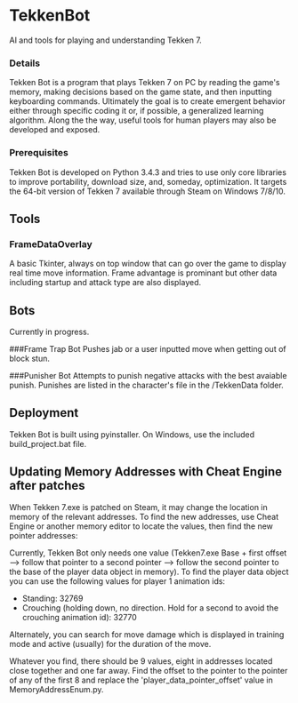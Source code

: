 # TekkenBot
AI and tools for playing and understanding Tekken 7.

### Details
Tekken Bot is a program that plays Tekken 7 on PC by reading the game's memory, making decisions based on the game state, and then inputting keyboarding commands. Ultimately the goal is to create emergent behavior either through specific coding it or, if possible, a generalized learning algorithm. Along the the way, useful tools for human players may also be developed and exposed.

### Prerequisites
Tekken Bot is developed on Python 3.4.3 and tries to use only core libraries to improve portability, download size, and, someday, optimization. It targets the 64-bit version of Tekken 7 available through Steam on Windows 7/8/10.

## Tools

### FrameDataOverlay
A basic Tkinter, always on top window that can go over the game to display real time move information. Frame advantage is prominant but other data including startup and attack type are also displayed.

## Bots
Currently in progress.

###Frame Trap Bot
Pushes jab or a user inputted move when getting out of block stun.

###Punisher Bot
Attempts to punish negative attacks with the best avaiable punish. Punishes are listed in the character's file in the /TekkenData folder.


## Deployment
Tekken Bot is built using pyinstaller. On Windows, use the included build_project.bat file.

## Updating Memory Addresses with Cheat Engine after patches
When Tekken 7.exe is patched on Steam, it may change the location in memory of the relevant addresses. To find the new addresses, use Cheat Engine or another memory editor to locate the values, then find the new pointer addresses:

Currently, Tekken Bot only needs one value (Tekken7.exe Base + first offset  --> follow that pointer to a second pointer --> follow the second pointer to the base of the player data object in memory).
To find the player data object you can use the following values for player 1 animation ids:
 * Standing: 32769
 * Crouching (holding down, no direction. Hold for a second to avoid the crouching animation id): 32770

Alternately, you can search for move damage which is displayed in training mode and active (usually) for the duration of the move.

Whatever you find, there should be 9 values, eight in addresses located close together and one far away. Find the offset to the pointer to the pointer of any of the first 8 and replace the 'player_data_pointer_offset' value in MemoryAddressEnum.py.

